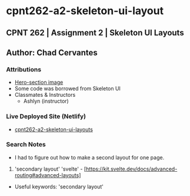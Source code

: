 # cpnt262-a2-skeleton-ui-layout

## CPNT 262 | Assignment 2 | Skeleton UI Layouts

## Author: Chad Cervantes

### Attributions

- [Hero-section image](https://en.wikipedia.org/wiki/Day_of_the_Dead#/media/File:Posada2.Catrina.jpeg)
- Some code was borrowed from Skeleton UI 
- Classmates & Instructors
  - Ashlyn (instructor)

### Live Deployed Site (Netlify)

- [cpnt262-a2-skeleton-ui-layouts](https://cpnt262-a2-skeleton-ui-layouts.netlify.app/)

### Search Notes

- I had to figure out how to make a second layout for one page.

1. 'secondary layout' 'svelte' - [https://kit.svelte.dev/docs/advanced-routing#advanced-layouts]
  - Useful keywords: 'secondary layout'